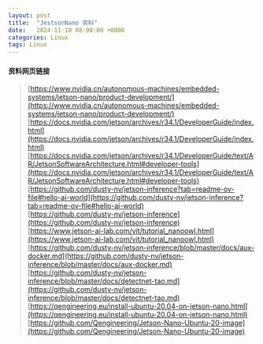 ```yaml
---
layout: post
title:  "JestsonNano 资料"
date:   2024-11-10 08:08:08 +0800
categories: Linux  
tags: Linux
---
```

#### 资料网页链接 
> [https://www.nvidia.cn/autonomous-machines/embedded-systems/jetson-nano/product-development/](https://www.nvidia.cn/autonomous-machines/embedded-systems/jetson-nano/product-development/)<br>
> [https://docs.nvidia.com/jetson/archives/r34.1/DeveloperGuide/index.html](https://docs.nvidia.com/jetson/archives/r34.1/DeveloperGuide/index.html)<br>
> [https://docs.nvidia.com/jetson/archives/r34.1/DeveloperGuide/text/AR/JetsonSoftwareArchitecture.html#developer-tools](https://docs.nvidia.com/jetson/archives/r34.1/DeveloperGuide/text/AR/JetsonSoftwareArchitecture.html#developer-tools)<br>
> [https://github.com/dusty-nv/jetson-inference?tab=readme-ov-file#hello-ai-world](https://github.com/dusty-nv/jetson-inference?tab=readme-ov-file#hello-ai-world)<br>
> [https://github.com/dusty-nv/jetson-inference](https://github.com/dusty-nv/jetson-inference)<br>
> [https://www.jetson-ai-lab.com/vit/tutorial_nanoowl.html](https://www.jetson-ai-lab.com/vit/tutorial_nanoowl.html)<br>
> [https://github.com/dusty-nv/jetson-inference/blob/master/docs/aux-docker.md](https://github.com/dusty-nv/jetson-inference/blob/master/docs/aux-docker.md)<br>
> [https://github.com/dusty-nv/jetson-inference/blob/master/docs/detectnet-tao.md](https://github.com/dusty-nv/jetson-inference/blob/master/docs/detectnet-tao.md)<br>
> [https://qengineering.eu/install-ubuntu-20.04-on-jetson-nano.html](https://qengineering.eu/install-ubuntu-20.04-on-jetson-nano.html)<br>
> [https://github.com/Qengineering/Jetson-Nano-Ubuntu-20-image](https://github.com/Qengineering/Jetson-Nano-Ubuntu-20-image)<br>
